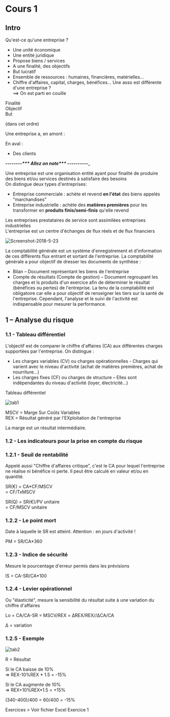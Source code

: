 Cours 1
===

## Intro

Qu'est-ce qu'une entreprise ? 

* Une unité économique 
* Une entité juridique 
* Propose biens / services 
* A une finalité, des objectifs 
* But lucratif 
* Ensemble de ressources : humaines, financières, matérielles... 
* Chiffre d'affaires, capital, charges, bénéfices... Une asso  est différente d'une entreprise ?  
  ==> On est parti en couille 

Finalité  
Objectif  
But 

(dans cet ordre) 

Une entreprise a, en amont : 

En aval : 

* Des clients 

_________--------*** Allez on note*** ----------__________ 

Une entreprise est une organisation entité ayant pour finalité de produire des biens et/ou services destinés à satisfaire des besoins  
On distingue deux types d'entreprises: 

* Entreprise commerciale : achète et revend **en l'état** des biens appelés "marchandises" 
* Entreprise industrielle : achète des **matières premières** pour les transformer en **produits finis/semi-finis** qu'elle revend 

Les entreprises prestataires de service sont assimilées entreprises industrielles  
L'entreprise est un centre d'échanges de flux réels et de flux financiers 

![Screenshot-2018-5-23](https://github.com/eii1719/m1/blob/master/Cours%20Gestion%20Budg%C3%A9taire/Cours%201/Screenshot-2018-5-23%20Matthias%20%C3%89tablissement%20scolaire.png)

La comptabilité générale est un système d'enregistrement et d'information de ces différents flux entrant et sortant de l'entreprise. La comptabilité générale a pour objectif de dresser les documents de synthèse : 

* Bilan – Document représentant les biens de l'entreprise 
* Compte de résultats (Compte de gestion) – Document regroupant les charges et ls produits d'un exercice afin de déterminer le résultat (bénéfices ou pertes) de l'entreprise. La tenu de la comptabilité est obligatoire car elle a pour objectif de renseigner les tiers sur la santé de l'entreprise. Cependant, l'analyse et le suivi de l'activité est indispensable pour mesurer la performance. 

## 1 – Analyse du risque

### 1.1 - Tableau différentiel

L'objectif est de comparer le chiffre d'affaires (CA) aux différentes charges supportées par l'entreprise. On distingue : 

* Les charges variables (CV) ou charges opérationnelles - Charges qui varient avec le niveau d'activité (achat de matières premières, achat de nourriture...) 
* Les charges fixes (CF) ou charges de structure – Elles sont indépendantes du niveau d'activité (loyer, électricité...) 

Tableau différentiel  

![tab1](https://github.com/eii1719/m1/blob/master/Cours%20Gestion%20Budg%C3%A9taire/Cours%201/tab1.png)

MSCV = Marge Sur Coûts Variables  
REX = Résultat généré par l'EXploitation de l'entreprise 

La marge est un résultat intermédiaire. 

### 1.2 - Les indicateurs pour la prise en compte du risque

### 1.2.1 - Seuil de rentabilité

Appelé aussi "Chiffre d'affaires critique", c'est le CA pour lequel l'entreprise ne réalise ni bénéfice ni perte. Il peut être calculé en valeur et/ou en quantité. 

SR(€) = CA*CF/MSCV   
= CF/TxMSCV 

SR(Q) = SR(€)/PV unitaire  
= CF/MSCV unitaire 

### 1.2.2 - Le point mort

Date à laquelle le SR est atteint. Attention : en jours d'activité ! 

 PM = SR/CA*360 

### 1.2.3 - Indice de sécurité

Mesure le pourcentage d'erreur permis dans les prévisions 

IS = CA-SR/CA*100 

### 1.2.4 - Levier opérationnel

 Ou "élasticité", mesure la sensibilité du résultat suite à une variation du chiffre d'affaires 

 Lo = CA/CA-SR = MSCV/REX = ΔREX/REX//ΔCA/CA 

 Δ = variation 

### 1.2.5 - Exemple

 ![tab2](https://github.com/eii1719/m1/blob/master/Cours%20Gestion%20Budg%C3%A9taire/Cours%201/tab2.png)

R = Résultat  

Si le CA baisse de 10%   
=> REX-10%REX * 1.5 = -15% 

 Si le CA augmente de 10%   
=> REX+10%REX*1.5 = +15% 

 (340-400)/400 = 60/400 = -15% 

 Exercices > Voir fichier Excel Exercice 1 
